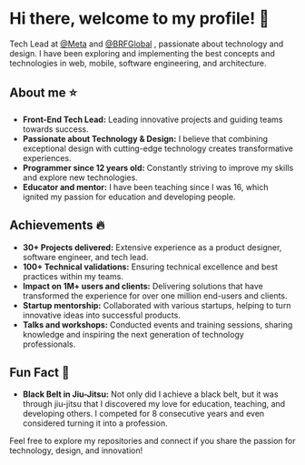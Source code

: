 # Hi there, welcome to my profile! 👋

Tech Lead at [@Meta](https://meta.com.br/) and  [@BRFGlobal](https://www.brf-global.com/) , passionate about technology and design. I have been exploring and implementing the best concepts and technologies in web, mobile, software engineering, and architecture.

## About me ⭐

- **Front-End Tech Lead:** Leading innovative projects and guiding teams towards success.
- **Passionate about Technology & Design:** I believe that combining exceptional design with cutting-edge technology creates transformative experiences.
- **Programmer since 12 years old:** Constantly striving to improve my skills and explore new technologies.
- **Educator and mentor:** I have been teaching since I was 16, which ignited my passion for education and developing people.

## Achievements 🔥

- **30+ Projects delivered:** Extensive experience as a product designer, software engineer, and tech lead.
- **100+ Technical validations:** Ensuring technical excellence and best practices within my teams.
- **Impact on 1M+ users and clients:** Delivering solutions that have transformed the experience for over one million end-users and clients.
- **Startup mentorship:** Collaborated with various startups, helping to turn innovative ideas into successful products.
- **Talks and workshops:** Conducted events and training sessions, sharing knowledge and inspiring the next generation of technology professionals.

## Fun Fact 🥋

- **Black Belt in Jiu-Jitsu:** Not only did I achieve a black belt, but it was through jiu-jitsu that I discovered my love for education, teaching, and developing others. I competed for 8 consecutive years and even considered turning it into a profession.

Feel free to explore my repositories and connect if you share the passion for technology, design, and innovation!
